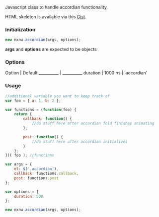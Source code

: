 Javascript class to handle accordian functionality.

HTML skeleton is available via this [Gist](https://gist.github.com/aberan/9770367).

### Initialization
```javascript
new nxnw.accordian(args, options);
```

**args** and **options** are expected to be objects



### Options
Option | Default
__________ | __________
duration   | 1000
ns         | 'accordian'

### Usage
```javascript
//additional variable you want to keep track of
var foo = { a: 1, b: 2 };

var functions = (function(foo) {
	return {
		callback: function() {
			//do stuff here after accordian fold finishes animating
		},

		post: function() {
			//do stuff here after accordian initializes
		}
	};
})( foo ); //functions

var args = {
	el: $('.accordian'),
	callback: functions.callback,
	post: functions.post
};

var options = {
	duration: 500
};

new nxnw.accordian(args, options);
```
